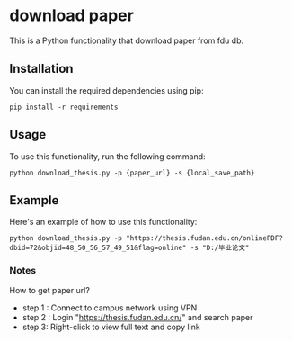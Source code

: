 # download paper

This is a Python functionality that download paper from fdu db.

## Installation

You can install the required dependencies using pip:

```
pip install -r requirements
```
## Usage
To use this functionality, run the following command:
```
python download_thesis.py -p {paper_url} -s {local_save_path}
```
## Example
Here's an example of how to use this functionality:
```
python download_thesis.py -p "https://thesis.fudan.edu.cn/onlinePDF?dbid=72&objid=48_50_56_57_49_51&flag=online" -s "D:/毕业论文"
```
### Notes
How to get paper url?
- step 1 : Connect to campus network using VPN
- step 2 : Login "https://thesis.fudan.edu.cn/" and search paper
- step 3: Right-click to view full text and copy link
